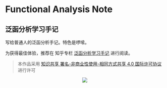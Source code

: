 # Functional Analysis Note

## 泛函分析学习手记
写给普通人的泛函分析手记。特色是啰嗦。

为获得最佳体验，推荐在 知乎专栏 [泛函分析学习手记](https://www.zhihu.com/column/c_1298417380200976384) 进行阅读。

> 本作品采用 [知识共享 署名-非商业性使用-相同方式共享 4.0 国际许可协议](https://creativecommons.org/licenses/by-nc-sa/4.0/deed.zh-Hans) 进行许可

<div align=center>
<img src="https://mirrors.creativecommons.org/presskit/buttons/88x31/svg/by-nc-sa.svg" />
</div>